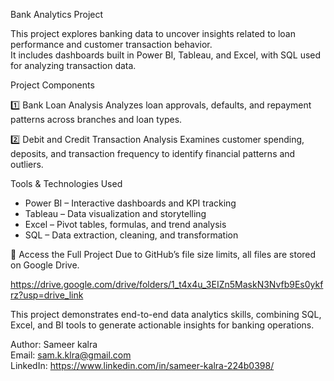 Bank Analytics Project

This project explores banking data to uncover insights related to loan performance and customer transaction behavior.  
It includes dashboards built in Power BI, Tableau, and Excel, with SQL used for analyzing transaction data.

Project Components

1️⃣ Bank Loan Analysis
Analyzes loan approvals, defaults, and repayment patterns across branches and loan types.

2️⃣ Debit and Credit Transaction Analysis
Examines customer spending, deposits, and transaction frequency to identify financial patterns and outliers.

Tools & Technologies Used
- Power BI – Interactive dashboards and KPI tracking
- Tableau – Data visualization and storytelling
- Excel – Pivot tables, formulas, and trend analysis
- SQL – Data extraction, cleaning, and transformation

🔗 Access the Full Project
Due to GitHub’s file size limits, all files are stored on Google Drive.

https://drive.google.com/drive/folders/1_t4x4u_3EIZn5MaskN3Nvfb9Es0ykfrz?usp=drive_link

This project demonstrates end-to-end data analytics skills, combining SQL, Excel, and BI tools to generate actionable insights for banking operations.

Author: Sameer kalra  
Email: sam.k.klra@gmail.com  
LinkedIn: https://www.linkedin.com/in/sameer-kalra-224b0398/


